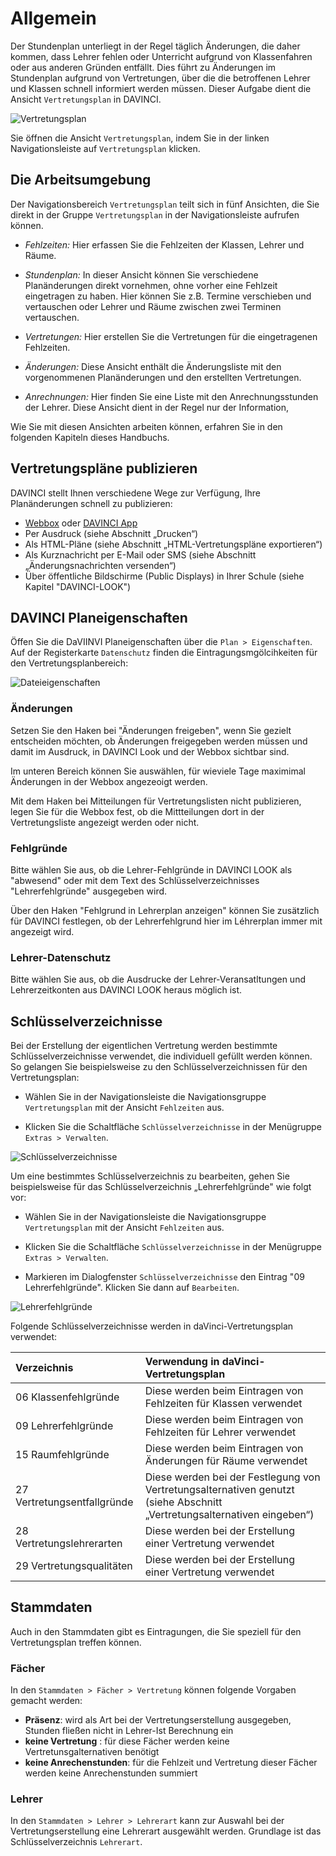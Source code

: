 # Allgemein

Der Stundenplan unterliegt in der Regel täglich Änderungen, die daher kommen, dass Lehrer fehlen oder Unterricht aufgrund von Klassenfahren oder aus anderen Gründen entfällt. Dies führt zu Änderungen im Stundenplan aufgrund von Vertretungen, über die die betroffenen Lehrer und Klassen schnell informiert werden müssen. Dieser Aufgabe dient die Ansicht `Vertretungsplan` in DAVINCI.

![Vertretungsplan](/assets/images/vertretungsplan/sub-plan1.png)

Sie öffnen die Ansicht `Vertretungsplan`, indem Sie in der linken Navigationsleiste auf `Vertretungsplan` klicken.

## Die Arbeitsumgebung

Der Navigationsbereich `Vertretungsplan` teilt sich in fünf Ansichten, die Sie direkt in der Gruppe `Vertretungsplan` in der Navigationsleiste aufrufen können.

* _Fehlzeiten:_ Hier erfassen Sie die Fehlzeiten der Klassen, Lehrer und Räume.

* _Stundenplan:_ In dieser Ansicht können Sie verschiedene Planänderungen direkt vornehmen, ohne vorher eine Fehlzeit eingetragen zu haben. Hier können Sie z.B. Termine verschieben und vertauschen oder Lehrer und Räume zwischen zwei Terminen vertauschen.

* _Vertretungen:_ Hier erstellen Sie die Vertretungen für die eingetragenen Fehlzeiten.

* _Änderungen:_ Diese Ansicht enthält die Änderungsliste mit den vorgenommenen Planänderungen und den erstellten Vertretungen.

* _Anrechnungen:_ Hier finden Sie eine Liste mit den Anrechnungsstunden der Lehrer. Diese Ansicht dient in der Regel nur der Information,

Wie Sie mit diesen Ansichten arbeiten können, erfahren Sie in den folgenden Kapiteln dieses Handbuchs.

## Vertretungspläne publizieren

DAVINCI stellt Ihnen verschiedene Wege zur Verfügung, Ihre Planänderungen schnell zu publizieren:

* [Webbox](https://doc.davinci6.stueber.de/09.infoserver/allgemeines/#2-davinci-webbox) oder [DAVINCI App](https://doc.davinci6.stueber.de/09.infoserver/allgemeines/#1-davinci-mobile)
* Per Ausdruck (siehe Abschnitt „Drucken“)
* Als HTML-Pläne (siehe Abschnitt „HTML-Vertretungspläne exportieren“)
* Als Kurznachricht per E-Mail oder SMS (siehe Abschnitt „Änderungsnachrichten versenden“)
* Über öffentliche Bildschirme (Public Displays) in Ihrer Schule (siehe Kapitel "DAVINCI-LOOK")

## DAVINCI Planeigenschaften

Öffen Sie die DaVIINVI Planeigenschaften über die `Plan > Eigenschaften`. Auf der Registerkarte `Datenschutz` finden die Eintragungsmgölcihkeiten für den Vertretungsplanbereich:

![Dateieigenschaften](/assets/images/vertretungsplan/Dateieigenschaften.png)

### Änderungen

Setzen Sie den Haken bei "Änderungen freigeben", wenn Sie gezielt entscheiden möchten, ob Änderungen freigegeben werden müssen und damit im Ausdruck, in DAVINCI Look und der Webbox sichtbar sind.

Im unteren Bereich können Sie auswählen, für wieviele Tage maximimal Änderungen in der Webbox angezeoigt werden.

Mit dem Haken bei Mitteilungen für Vertretungslisten nicht publizieren, legen Sie für die Webbox fest, ob die Mittteilungen dort in der Vertretungsliste angezeigt werden oder nicht.

### Fehlgründe

Bitte wählen Sie aus, ob die Lehrer-Fehlgründe in DAVINCI LOOK als "abwesend" oder mit dem Text des Schlüsselverzeichnisses "Lehrerfehlgründe" ausgegeben wird.

Über den Haken "Fehlgrund in Lehrerplan anzeigen" können Sie zusätzlich für DAVINCI festlegen, ob der Lehrerfehlgrund hier im Léhrerplan immer mit angezeigt wird.

### Lehrer-Datenschutz

Bitte wählen Sie aus, ob die Ausdrucke der Lehrer-Veransatltungen und Lehrerzeitkonten aus DAVINCI LOOK heraus möglich ist.

## Schlüsselverzeichnisse

Bei der Erstellung der eigentlichen Vertretung werden bestimmte Schlüsselverzeichnisse verwendet, die individuell gefüllt werden können. So gelangen Sie beispielsweise zu den Schlüsselverzeichnissen für den Vertretungsplan:

* Wählen Sie in der Navigationsleiste die Navigationsgruppe `Vertretungsplan` mit der Ansicht `Fehlzeiten` aus.

* Klicken Sie die Schaltfläche `Schlüsselverzeichnisse` in der Menügruppe `Extras > Verwalten`.

![Schlüsselverzeichnisse](/assets/images/vertretungsplan/sub-plan2.png)

Um eine bestimmtes Schlüsselverzeichnis zu bearbeiten, gehen Sie beispielsweise für das Schlüsselverzeichnis „Lehrerfehlgründe" wie folgt vor:

* Wählen Sie in der Navigationsleiste die Navigationsgruppe `Vertretungsplan` mit der Ansicht `Fehlzeiten` aus.

* Klicken Sie die Schaltfläche `Schlüsselverzeichnisse` in der Menügruppe `Extras > Verwalten`.

* Markieren im Dialogfenster `Schlüsselverzeichnisse` den Eintrag "09 Lehrerfehlgründe". Klicken Sie dann auf `Bearbeiten`.

![Lehrerfehlgründe](/assets/images/vertretungsplan/sub-plan3.png)

Folgende Schlüsselverzeichnisse werden in daVinci-Vertretungsplan verwendet:

| Verzeichnis | Verwendung in daVinci-Vertretungsplan |
| :--- | :--- |
| 06 Klassenfehlgründe | Diese werden beim Eintragen von Fehlzeiten für Klassen verwendet |
| 09 Lehrerfehlgründe | Diese werden beim Eintragen von Fehlzeiten für Lehrer verwendet |
| 15 Raumfehlgründe | Diese werden beim Eintragen von Änderungen für Räume verwendet |
| 27 Vertretungsentfallgründe | Diese werden bei der Festlegung von Vertretungsalternativen genutzt (siehe Abschnitt „Vertretungsalternativen eingeben“) |
| 28 Vertretungslehrerarten | Diese werden bei der Erstellung einer Vertretung verwendet |
| 29 Vertretungsqualitäten | Diese werden bei der Erstellung einer Vertretung verwendet |


## Stammdaten

Auch in den Stammdaten gibt es Eintragungen, die Sie speziell für den Vertretungsplan treffen können.

### Fächer

In den `Stammdaten > Fächer > Vertretung` können folgende Vorgaben gemacht werden:

* **Präsenz**: wird als Art bei der Vertretungserstellung ausgegeben, Stunden fließen nicht in Lehrer-Ist Berechnung ein
* **keine Vertretung** : für diese Fächer werden keine Vertretunsgalternativen benötigt
* **keine Anrechenstunden**: für die Fehlzeit und Vertretung dieser Fächer werden keine Anrechenstunden summiert

### Lehrer

In den `Stammdaten > Lehrer > Lehrerart` kann zur Auswahl bei der Vertretungserstellung eine Lehrerart ausgewählt werden. Grundlage ist das Schlüsselverzeichnis `Lehrerart`.

